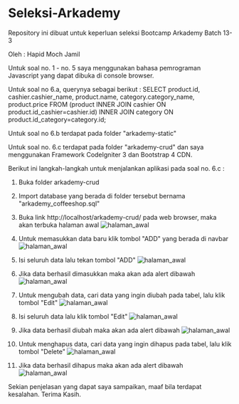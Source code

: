 # Seleksi-Arkademy
Repository ini dibuat untuk keperluan seleksi Bootcamp Arkademy Batch 13-3

Oleh : Hapid Moch Jamil

Untuk soal no. 1 - no. 5 saya menggunakan bahasa pemrograman Javascript yang dapat dibuka di console browser.

Untuk soal no 6.a, querynya sebagai berikut :
SELECT product.id, cashier.cashier_name, product.name, category.category_name, product.price FROM (product INNER JOIN cashier ON product.id_cashier=cashier.id) INNER JOIN category ON product.id_category=category.id;

Untuk soal no 6.b terdapat pada folder "arkademy-static"

Untuk soal no. 6.c terdapat pada folder "arkademy-crud" dan saya menggunakan Framework CodeIgniter 3 dan Bootstrap 4 CDN.

Berikut ini langkah-langkah untuk menjalankan aplikasi pada soal no. 6.c :

1. Buka folder arkademy-crud

2. Import database yang berada di folder tersebut bernama "arkademy_coffeeshop.sql"

3. Buka link http://localhost/arkademy-crud/ pada web browser, maka akan terbuka halaman awal
![halaman_awal](https://i.ibb.co/5nB5kGt/halaman-awal.png)

4. Untuk memasukkan data baru klik tombol "ADD" yang berada di navbar
![halaman_awal](https://i.ibb.co/MRBp8wn/navbar.png)

5. Isi seluruh data lalu tekan tombol "ADD"
![halaman_awal](https://i.ibb.co/xfM0KmC/add-data.png)

6. Jika data berhasil dimasukkan maka akan ada alert dibawah
![halaman_awal](https://i.ibb.co/THsqGK5/berhasil-ditambah.png)

7. Untuk mengubah data, cari data yang ingin diubah pada tabel, lalu klik tombol "Edit"
![halaman_awal](https://i.ibb.co/y6djFwT/table.png)

8. Isi seluruh data lalu klik tombol "Edit"
![halaman_awal](https://i.ibb.co/bKkSBC4/edit.png)

9. Jika data berhasil diubah maka akan ada alert dibawah
![halaman_awal](https://i.ibb.co/b3RhFMr/Berhasil-diedit.png)

10. Untuk menghapus data, cari data yang ingin dihapus pada tabel, lalu klik tombol "Delete"
![halaman_awal](https://i.ibb.co/y6djFwT/table.png)

11. Jika data berhasil dihapus maka akan ada alert dibawah 
![halaman_awal](https://i.ibb.co/9sbxHbC/berhasil-dihapus.png)


Sekian penjelasan yang dapat saya sampaikan, maaf bila terdapat kesalahan.
Terima Kasih.
